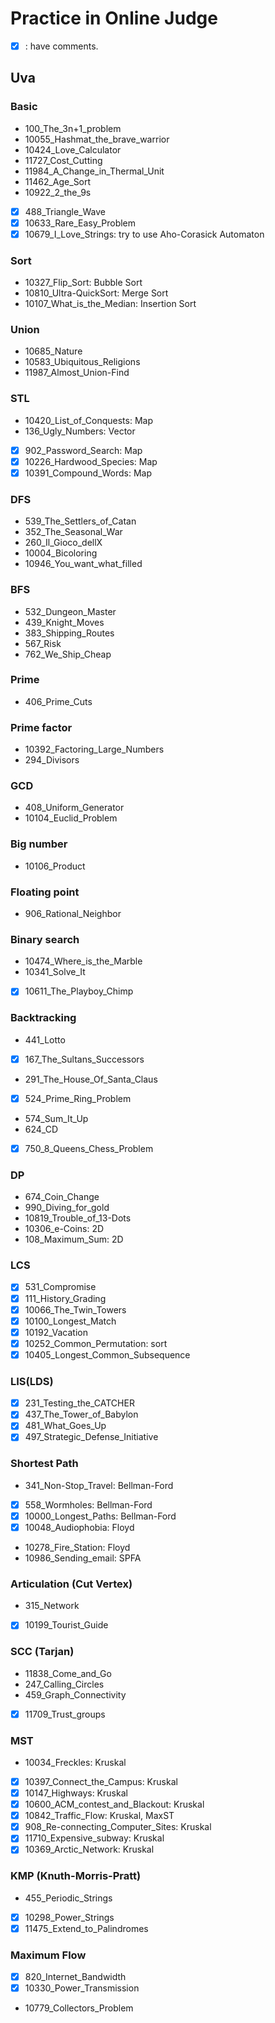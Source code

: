 Practice in Online Judge
===
+ [x] : have comments.

## Uva
### Basic
+ 100\_The\_3n+1\_problem
+ 10055\_Hashmat\_the\_brave\_warrior
+ 10424\_Love\_Calculator
+ 11727\_Cost\_Cutting
+ 11984\_A\_Change\_in\_Thermal\_Unit
+ 11462\_Age\_Sort
+ 10922\_2\_the\_9s
+ [x] 488\_Triangle\_Wave
+ [x] 10633\_Rare\_Easy\_Problem
+ [x] 10679\_I\_Love\_Strings: try to use Aho-Corasick Automaton

### Sort
+ 10327\_Flip\_Sort: Bubble Sort
+ 10810\_Ultra-QuickSort: Merge Sort
+ 10107\_What\_is\_the\_Median: Insertion Sort

### Union
+ 10685\_Nature
+ 10583\_Ubiquitous\_Religions
+ 11987\_Almost\_Union-Find

### STL
+ 10420\_List\_of\_Conquests: Map
+ 136\_Ugly\_Numbers: Vector
+ [x] 902\_Password\_Search: Map
+ [x] 10226\_Hardwood\_Species: Map
+ [x] 10391\_Compound\_Words: Map

### DFS
+ 539\_The\_Settlers\_of\_Catan
+ 352\_The\_Seasonal\_War
+ 260\_Il\_Gioco\_dellX
+ 10004\_Bicoloring
+ 10946\_You\_want\_what\_filled

### BFS
+ 532\_Dungeon\_Master
+ 439\_Knight\_Moves
+ 383\_Shipping\_Routes
+ 567\_Risk
+ 762\_We\_Ship\_Cheap

### Prime
+ 406\_Prime\_Cuts

### Prime factor
+ 10392\_Factoring\_Large\_Numbers
+ 294\_Divisors

### GCD
+ 408\_Uniform\_Generator
+ 10104\_Euclid\_Problem

### Big number
+ 10106\_Product

### Floating point
+ 906\_Rational\_Neighbor

### Binary search
+ 10474\_Where\_is\_the\_Marble
+ 10341\_Solve\_It
+ [x] 10611\_The\_Playboy\_Chimp

### Backtracking
+ 441\_Lotto
+ [x] 167\_The\_Sultans\_Successors
+ 291\_The\_House\_Of\_Santa\_Claus
+ [x] 524\_Prime\_Ring\_Problem
+ 574\_Sum\_It\_Up
+ 624\_CD
+ [x] 750\_8\_Queens\_Chess\_Problem

### DP
+ 674\_Coin\_Change
+ 990\_Diving\_for\_gold
+ 10819\_Trouble\_of\_13-Dots
+ 10306\_e-Coins: 2D
+ 108\_Maximum\_Sum: 2D

### LCS
+ [x] 531\_Compromise
+ [x] 111\_History\_Grading
+ [x] 10066\_The\_Twin\_Towers
+ [x] 10100\_Longest\_Match
+ [x] 10192\_Vacation
+ [x] 10252\_Common\_Permutation: sort
+ [x] 10405\_Longest\_Common\_Subsequence

### LIS(LDS)
+ [x] 231\_Testing\_the\_CATCHER
+ [x] 437\_The\_Tower\_of\_Babylon
+ [x] 481\_What\_Goes\_Up
+ [x] 497\_Strategic\_Defense\_Initiative

### Shortest Path
+ 341\_Non-Stop\_Travel: Bellman-Ford
+ [x] 558\_Wormholes: Bellman-Ford
+ [x] 10000\_Longest\_Paths: Bellman-Ford
+ [x] 10048\_Audiophobia: Floyd
+ 10278\_Fire\_Station: Floyd
+ 10986\_Sending\_email: SPFA

### Articulation (Cut Vertex)
+ 315\_Network
+ [x] 10199\_Tourist\_Guide

### SCC (Tarjan)
+ 11838\_Come\_and\_Go
+ 247\_Calling\_Circles
+ 459\_Graph\_Connectivity
+ [x] 11709\_Trust\_groups

### MST
+ 10034\_Freckles: Kruskal
+ [x] 10397\_Connect\_the\_Campus: Kruskal
+ [x] 10147\_Highways: Kruskal
+ [x] 10600\_ACM\_contest\_and\_Blackout: Kruskal
+ [x] 10842\_Traffic\_Flow: Kruskal, MaxST
+ [x] 908\_Re-connecting\_Computer\_Sites: Kruskal
+ [x] 11710\_Expensive\_subway: Kruskal
+ [x] 10369\_Arctic\_Network: Kruskal

### KMP (Knuth-Morris-Pratt)
+ 455\_Periodic\_Strings
+ [x] 10298\_Power\_Strings
+ [x] 11475\_Extend\_to\_Palindromes

### Maximum Flow
+ [x] 820\_Internet\_Bandwidth
+ [x] 10330\_Power\_Transmission
+ 10779\_Collectors\_Problem
